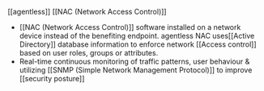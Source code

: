 [[agentless]] [[NAC (Network Access Control)]] 

- [[NAC (Network Access Control)]] software installed on a network device instead of the benefiting endpoint. agentless NAC uses[[Active Directory]] database information to enforce network [[Access control]] based on user roles, groups or attributes.
- Real-time continuous monitoring of traffic patterns, user behaviour & utilizing [[SNMP (Simple Network Management Protocol)]] to improve [[security posture]]

